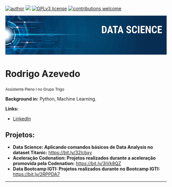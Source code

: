 [![author](https://img.shields.io/badge/author-razevedo1994-red.svg)](https://www.linkedin.com/in/azevedo94/) [![](https://img.shields.io/badge/python-3.7+-blue.svg)](https://www.python.org/downloads/release/python-365/) [![GPLv3 license](https://img.shields.io/badge/License-GPLv3-blue.svg)](http://perso.crans.org/besson/LICENSE.html) [![contributions welcome](https://img.shields.io/badge/contributions-welcome-brightgreen.svg?style=flat)](https://github.com/carlosfab/data_science/issues)

<p align="center">
  <img src="banner.png" >
</p>

# Rodrigo Azevedo
<sub>Assistente Pleno I no Grupo Trigo</sub>



**Background in:** Python, Machine Learning.



**Links:**
* [LinkedIn](https://www.linkedin.com/in/azevedo94/)



## Projetos:

* **Data Science: Aplicando comandos básicos de Data Analysis no dataset Titanic:** https://bit.ly/32lcbxy
* **Aceleração Codenation: Projetos realizados durante a aceleração promovida pela Codenation:** https://bit.ly/3iVk8QZ
* **Data Bootcamp IGTI: Projetos realizados durante no Bootcamp IGTI:** https://bit.ly/2RPPDA7


---




